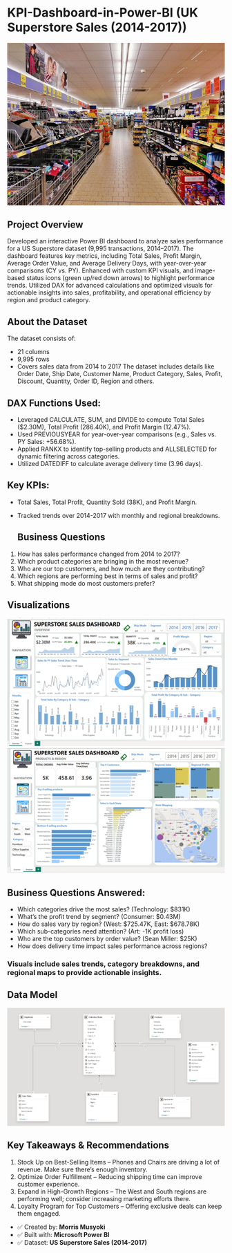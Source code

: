 # KPI-Dashboard-in-Power-BI (UK Superstore Sales (2014-2017))
![](Store.jpg)

## Project Overview
Developed an interactive Power BI dashboard to analyze sales performance for a US Superstore dataset (9,995 transactions, 2014–2017). The dashboard features key metrics, including Total Sales, Profit Margin, Average Order Value, and Average Delivery Days, with year-over-year comparisons (CY vs. PY). Enhanced with custom KPI visuals, and image-based status icons (green up/red down arrows) to highlight performance trends. Utilized DAX for advanced calculations and optimized visuals for actionable insights into sales, profitability, and operational efficiency by region and product category.

## About the Dataset
The dataset consists of:
- 21 columns
- 9,995 rows
- Covers sales data from 2014 to 2017 The dataset includes details like Order Date, Ship Date, Customer Name, Product Category, Sales, Profit, Discount, Quantity, Order ID, Region and others.

 ## DAX Functions Used:  
- Leveraged CALCULATE, SUM, and DIVIDE to compute Total Sales ($2.30M), Total Profit (286.40K), and Profit Margin (12.47%).  
- Used PREVIOUSYEAR for year-over-year comparisons (e.g., Sales vs. PY Sales: +56.68%).  
- Applied RANKX to identify top-selling products and ALLSELECTED for dynamic filtering across categories.  
- Utilized DATEDIFF to calculate average delivery time (3.96 days).


## Key KPIs:  
- Total Sales, Total Profit, Quantity Sold (38K), and Profit Margin.  
- Tracked trends over 2014-2017 with monthly and regional breakdowns.


  ## Business Questions
1. How has sales performance changed from 2014 to 2017?
2. Which product categories are bringing in the most revenue?
3. Who are our top customers, and how much are they contributing?
4. Which regions are performing best in terms of sales and profit?
5. What shipping mode do most customers prefer?

## Visualizations
![](Overview.png) 
![](Products_$_Regions.png)

 ## Business Questions Answered:  
- Which categories drive the most sales? (Technology: $831K)  
- What’s the profit trend by segment? (Consumer: $0.43M)  
- How do sales vary by region? (West: $725.47K, East: $678.78K)  
- Which sub-categories need attention? (Art: -1K profit loss)  
- Who are the top customers by order value? (Sean Miller: $25K)  
- How does delivery time impact sales performance across regions?
### Visuals include sales trends, category breakdowns, and regional maps to provide actionable insights. ###


## Data Model
![](Data_Model.png)

## Key Takeaways & Recommendations
1. Stock Up on Best-Selling Items – Phones and Chairs are driving a lot of revenue. Make sure there’s enough inventory.
2. Optimize Order Fulfillment – Reducing shipping time can improve customer experience.
3. Expand in High-Growth Regions – The West and South regions are performing well; consider increasing marketing efforts there.
4. Loyalty Program for Top Customers – Offering exclusive deals can keep them engaged.


- ✅ Created by: **Morris Musyoki**
- ✅ Built with: **Microsoft Power BI**
- ✅ Dataset: **US Superstore Sales (2014-2017)**
